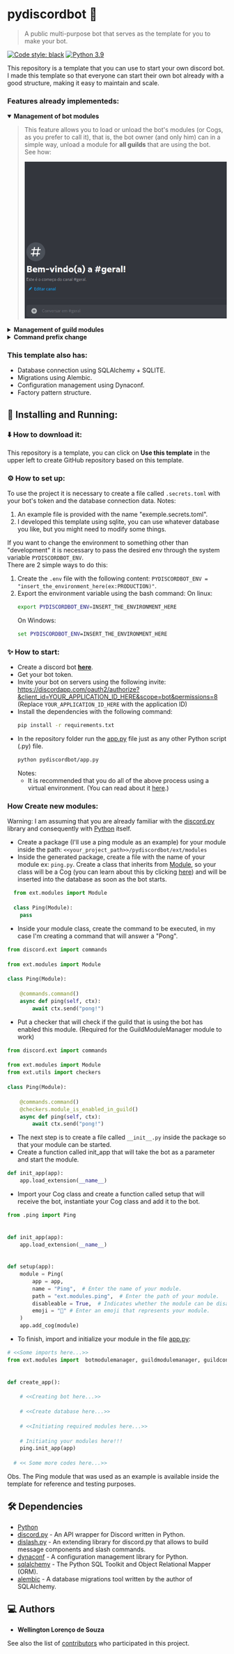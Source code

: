 # pydiscordbot 🤖
> A public multi-purpose bot that serves as the template for you to make your bot.  

[![Code style: black](https://img.shields.io/badge/code%20style-black-000000.svg)](https://github.com/psf/black)
[![Python 3.9](https://img.shields.io/badge/python-_>=_3.9-blue.svg)](https://www.python.org/downloads/release/python-390/)

This repository is a template that you can use to start your own discord bot.  
I made this template so that everyone can start their own bot already with a good structure, making it easy to maintain and scale.

### Features already implementeds:
<details open>
  <summary>
    <b>Management of bot modules</b>
  </summary>
  
  > This feature allows you to load or unload the bot's modules (or Cogs, as you prefer to call it), that is, the bot owner (and only him) can in a simple way, unload a module for **all guilds** that are using the bot.  
  See how:  
  > <p align="center">
  >  <img src=".github/preview/bot_module_manager_preview.gif" width="500"/>
  > </p>
  
</details>

<details>
  <summary>
    <b>Management of guild modules</b>
  </summary>

  > This feature allows the owner of the guild that is using the bot to activate or deactivate the modules that the guild can use.  
  >
  > **How use:**  
  To use it, just send `$enable_modules` or `$disable_modules` and an interface like the one presented in the functionality above will appear for you to select the modules to be enabled or disabled.  
  >
  >**Obs.** Unlike the previous one this feature does not affect everyone who is using the bot, it only affects the guild that executed the command.
</details>

<details>
  <summary>
    <b>Command prefix change</b>
  </summary>

  > This feature allows the guild owner to select which prefix he will use when sending a command to the bot.  
  >
  > **How use:**  
  To use it, just send `$change_prefix %` replacing the `%` with whatever character you want to use as a command prefix in your guild.  
  >
  >**Obs.** This functionality only affects the guild that executed the command. 
  >
  >**Obs2.** After changing the prefix, the bot will no longer respond to commands starting with `$` (default prefix), and will only respond to commands using the prefix informed in the exchange. 
</details>

### This template also has:
- Database connection using SQLAlchemy + SQLITE.
- Migrations using Alembic.
- Configuration management using Dynaconf.
- Factory pattern structure.

## :construction_worker: Installing and Running:

### ⬇️ How to download it:

This repository is a template, you can click on **Use this template** in the upper left to create GitHub repository based on this template.

### ⚙️ How to set up:

To use the project it is necessary to create a file called `.secrets.toml` with your bot's token and the database connection data. 
Notes:
  1. An example file is provided with the name "exemple.secrets.toml".
  2. I developed this template using sqlite, you can use whatever database you like, but you might need to modify some things.

If you want to change the environment to something other than "development" it is necessary to pass the desired env through the system variable `PYDISCORDBOT_ENV`.  
There are 2 simple ways to do this:

1. Create the `.env` file with the following content:
    `PYDISCORDBOT_ENV = "insert_the_environment_here(ex:PRODUCTION)"`.
2. Export the environment variable using the bash command: 
    On linux:
    ```bash
    export PYDISCORDBOT_ENV=INSERT_THE_ENVIRONMENT_HERE
    ```
    On Windows:
    ```bat
    set PYDISCORDBOT_ENV=INSERT_THE_ENVIRONMENT_HERE
    ``` 
### ✨️ How to start:

- Create a discord bot **[here](https://discord.com/developers/applications)**.
- Get your bot token.
- Invite your bot on servers using the following invite:
  https://discordapp.com/oauth2/authorize?&client_id=YOUR_APPLICATION_ID_HERE&scope=bot&permissions=8 
  (Replace `YOUR_APPLICATION_ID_HERE` with the application ID)
- Install the dependencies with the following command:
  ```bash
  pip install -r requirements.txt
  ```
- In the repository folder run the [app.py](pydiscordbot/app.py) file just as any other Python script (.py) file.
  ```bash
  python pydiscordbot/app.py
  ```
  Notes:  
    - It is recommended that you do all of the above process using a virtual environment. (You can read about it [here](https://docs.python.org/3/tutorial/venv.html).)


### How Create new modules:

Warning: I am assuming that you are already familiar with the [discord.py](https://discordpy.readthedocs.io/en/latest/) library and consequently with [Python](https://wwwpython.org) itself. 

- Create a package (I'll use a ping module as an example) for your module inside the path: 
`<<your_project_path>>/pydiscordbot/ext/modules`
- Inside the generated package, create a file with the name of your module ex: `ping.py`. 
Create a class that inherits from [Module](pydiscordbot/ext/modules/module.py), so your class will be a Cog (you can learn about this by clicking [here](https://discordpy.readthedocs.io/en/latest/ext/commands/cogs.html#ext-commands-cogs)) and will be inserted into the database as soon as the bot starts. 
```python
  from ext.modules import Module

  class Ping(Module):
    pass
```
- Inside your module class, create the command to be executed, in my case I'm creating a command that will answer a "Pong". 
```python
from discord.ext import commands

from ext.modules import Module

class Ping(Module):

    @commands.command() 
    async def ping(self, ctx):
        await ctx.send("pong!")
```
- Put a checker that will check if the guild that is using the bot has enabled this module.
(Required for the GuildModuleManager module to work)  
```python
from discord.ext import commands

from ext.modules import Module
from ext.utils import checkers

class Ping(Module):

    @commands.command()
    @checkers.module_is_enabled_in_guild()
    async def ping(self, ctx):
        await ctx.send("pong!")
```
- The next step is to create a file called `__init__.py` inside the package so that your module can be started. 
- Create a function called init_app that will take the bot as a parameter and start the module.  
```python
def init_app(app):
    app.load_extension(__name__)
```
- Import your Cog class and create a function called setup that will receive the bot, instantiate your Cog class and add it to the bot.
```python
from .ping import Ping


def init_app(app):
    app.load_extension(__name__)


def setup(app):
    module = Ping(
        app = app, 
        name = "Ping",  # Enter the name of your module. 
        path = "ext.modules.ping",  # Enter the path of your module.
        disableable = True,  # Indicates whether the module can be disabled or not. 
        emoji = "🏓" # Enter an emoji that represents your module. 
    )
    app.add_cog(module)
```
- To finish, import and initialize your module in the file [app.py](pydiscordbot/app.py):
```python
# <<Some imports here...>>
from ext.modules import  botmodulemanager, guildmodulemanager, guildconfig, ping


def create_app():
    
    # <<Creating bot here...>>

    # <<Create database here...>>

    # <<Initiating required modules here...>>

    # Initiating your modules here!!!
    ping.init_app(app)

  # << Some more codes here...>>
```
Obs. The Ping module that was used as an example is available inside the template for reference and testing purposes. 
## 🛠️ Dependencies
- [Python](https://www.python.org)
- [discord.py](https://discordpy.readthedocs.io/en/latest/) - An API wrapper for Discord written in Python.
- [dislash.py](https://dislashpy.readthedocs.io/en/latest/) - An extending library for discord.py that allows to build message components and slash commands.
- [dynaconf](https://www.dynaconf.com) - A configuration management library for Python.
- [sqlalchemy](https://www.sqlalchemy.org) - The Python SQL Toolkit and Object Relational Mapper (ORM).
- [alembic](https://alembic.sqlalchemy.org/en/latest/) -  A database migrations tool written by the author of SQLAlchemy.

## 💻 Authors

* **Wellington Lorenço de Souza**

See also the list of [contributors](https://github.com/wlsouza/pydiscordbot/graphs/contributors) who participated in this project.
